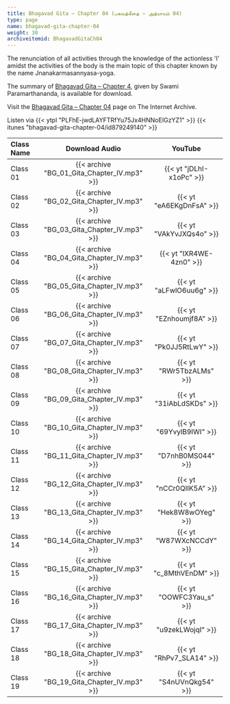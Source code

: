 ```yaml
---
title: Bhagavad Gita – Chapter 04 (பகவத்கீதை – அத்யாயம் 04)
type: page
name: bhagavad-gita-chapter-04
weight: 30
archiveitemid: BhagavadGitaCh04
---
```


The renunciation of all activities through the knowledge of the actionless 'I' amidst the activities of the body is the main topic of this chapter known by the name Jnanakarmasannyasa-yoga.

The summary of [Bhagavad Gita – Chapter 4](https://media.poornalayam.org/download/BhagavadGitaSummary/BG_04.pdf), given by Swami Paramarthananda, is available for download.

Visit the [Bhagavad Gita – Chapter 04](https://archive.org/details/BhagavadGitaCh04) page on The Internet Archive.

Listen via {{< ytpl "PLFhE-jwdLAYFTRfYu75Jx4HNNoEIGzYZ1" >}} {{< itunes "bhagavad-gita-chapter-04/id879249140" >}}

Class Name | Download Audio | YouTube
:---|:---:|:---:
Class 01 | {{< archive "BG_01_Gita_Chapter_IV.mp3" >}} | {{< yt "jDLhI-x1oPc" >}}
Class 02 | {{< archive "BG_02_Gita_Chapter_IV.mp3" >}} | {{< yt "eA6EKgDnFsA" >}}
Class 03 | {{< archive "BG_03_Gita_Chapter_IV.mp3" >}} | {{< yt "VAkYvJXQs4o" >}}
Class 04 | {{< archive "BG_04_Gita_Chapter_IV.mp3" >}} | {{< yt "lXR4WE-4zn0" >}}
Class 05 | {{< archive "BG_05_Gita_Chapter_IV.mp3" >}} | {{< yt "aLFwlO6uu6g" >}}
Class 06 | {{< archive "BG_06_Gita_Chapter_IV.mp3" >}} | {{< yt "EZnhoumjf8A" >}}
Class 07 | {{< archive "BG_07_Gita_Chapter_IV.mp3" >}} | {{< yt "Pk0JJ5RtLwY" >}}
Class 08 | {{< archive "BG_08_Gita_Chapter_IV.mp3" >}} | {{< yt "RWr5TbzALMs" >}}
Class 09 | {{< archive "BG_09_Gita_Chapter_IV.mp3" >}} | {{< yt "31iAbLdSKDs" >}}
Class 10 | {{< archive "BG_10_Gita_Chapter_IV.mp3" >}} | {{< yt "69YvylB9IWI" >}}
Class 11 | {{< archive "BG_11_Gita_Chapter_IV.mp3" >}} | {{< yt "D7nhB0MS044" >}}
Class 12 | {{< archive "BG_12_Gita_Chapter_IV.mp3" >}} | {{< yt "nCCr0QIIK5A" >}}
Class 13 | {{< archive "BG_13_Gita_Chapter_IV.mp3" >}} | {{< yt "Hek8W8wOYeg" >}}
Class 14 | {{< archive "BG_14_Gita_Chapter_IV.mp3" >}} | {{< yt "W87WXcNCCdY" >}}
Class 15 | {{< archive "BG_15_Gita_Chapter_IV.mp3" >}} | {{< yt "c_8MthVEnDM" >}}
Class 16 | {{< archive "BG_16_Gita_Chapter_IV.mp3" >}} | {{< yt "OOWFC3Yau_s" >}}
Class 17 | {{< archive "BG_17_Gita_Chapter_IV.mp3" >}} | {{< yt "u9zekLWojqI" >}}
Class 18 | {{< archive "BG_18_Gita_Chapter_IV.mp3" >}} | {{< yt "RhPv7_SLA14" >}}
Class 19 | {{< archive "BG_19_Gita_Chapter_IV.mp3" >}} | {{< yt "S4nUVnQkg54" >}}
